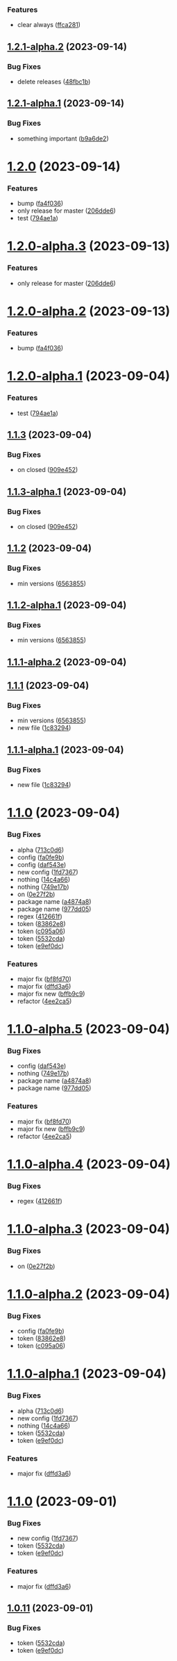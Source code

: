 ### Features

* clear always ([ffca281](https://github.com/MubashirAR/github-actions-alpha-releases-mubashir/commit/ffca2817121dc95631f4f8f3f84c28952772de7e))

## [1.2.1-alpha.2](https://github.com/MubashirAR/github-actions-alpha-releases-mubashir/compare/v1.2.1-alpha.1...v1.2.1-alpha.2) (2023-09-14)


### Bug Fixes

* delete releases ([48fbc1b](https://github.com/MubashirAR/github-actions-alpha-releases-mubashir/commit/48fbc1b12027ed2d440aa22cc2826c5889ee2d96))

## [1.2.1-alpha.1](https://github.com/MubashirAR/github-actions-alpha-releases-mubashir/compare/v1.2.0...v1.2.1-alpha.1) (2023-09-14)


### Bug Fixes

* something important ([b9a6de2](https://github.com/MubashirAR/github-actions-alpha-releases-mubashir/commit/b9a6de23941548482068355f099556f412b923f1))

# [1.2.0](https://github.com/MubashirAR/github-actions-alpha-releases-mubashir/compare/v1.1.3...v1.2.0) (2023-09-14)


### Features

* bump ([fa4f036](https://github.com/MubashirAR/github-actions-alpha-releases-mubashir/commit/fa4f0361a9d8f6aaa4b7420a3b00dbc92ab12636))
* only release for master ([206dde6](https://github.com/MubashirAR/github-actions-alpha-releases-mubashir/commit/206dde69b67e68dfff4c4a7aa658b28d1e331e02))
* test ([794ae1a](https://github.com/MubashirAR/github-actions-alpha-releases-mubashir/commit/794ae1ae536bba3e5cebb58af0c3e2b27b1a02ce))

# [1.2.0-alpha.3](https://github.com/MubashirAR/github-actions-alpha-releases-mubashir/compare/v1.2.0-alpha.2...v1.2.0-alpha.3) (2023-09-13)


### Features

* only release for master ([206dde6](https://github.com/MubashirAR/github-actions-alpha-releases-mubashir/commit/206dde69b67e68dfff4c4a7aa658b28d1e331e02))

# [1.2.0-alpha.2](https://github.com/MubashirAR/github-actions-alpha-releases-mubashir/compare/v1.2.0-alpha.1...v1.2.0-alpha.2) (2023-09-13)


### Features

* bump ([fa4f036](https://github.com/MubashirAR/github-actions-alpha-releases-mubashir/commit/fa4f0361a9d8f6aaa4b7420a3b00dbc92ab12636))

# [1.2.0-alpha.1](https://github.com/MubashirAR/github-actions-alpha-releases-mubashir/compare/v1.1.3-alpha.1...v1.2.0-alpha.1) (2023-09-04)


### Features

* test ([794ae1a](https://github.com/MubashirAR/github-actions-alpha-releases-mubashir/commit/794ae1ae536bba3e5cebb58af0c3e2b27b1a02ce))
## [1.1.3](https://github.com/MubashirAR/github-actions-alpha-releases-mubashir/compare/v1.1.2...v1.1.3) (2023-09-04)


### Bug Fixes

* on closed ([909e452](https://github.com/MubashirAR/github-actions-alpha-releases-mubashir/commit/909e45250a9794096cb92b77ff2fd7fc02df193a))

## [1.1.3-alpha.1](https://github.com/MubashirAR/github-actions-alpha-releases-mubashir/compare/v1.1.2...v1.1.3-alpha.1) (2023-09-04)


### Bug Fixes

* on closed ([909e452](https://github.com/MubashirAR/github-actions-alpha-releases-mubashir/commit/909e45250a9794096cb92b77ff2fd7fc02df193a))

## [1.1.2](https://github.com/MubashirAR/github-actions-alpha-releases-mubashir/compare/v1.1.1...v1.1.2) (2023-09-04)


### Bug Fixes

* min versions ([6563855](https://github.com/MubashirAR/github-actions-alpha-releases-mubashir/commit/6563855bacb1077345781caaf42cb87c82451868))

## [1.1.2-alpha.1](https://github.com/MubashirAR/github-actions-alpha-releases-mubashir/compare/v1.1.1...v1.1.2-alpha.1) (2023-09-04)


### Bug Fixes

* min versions ([6563855](https://github.com/MubashirAR/github-actions-alpha-releases-mubashir/commit/6563855bacb1077345781caaf42cb87c82451868))

## [1.1.1-alpha.2](https://github.com/MubashirAR/github-actions-alpha-releases-mubashir/compare/v1.1.1-alpha.1...v1.1.1-alpha.2) (2023-09-04)
## [1.1.1](https://github.com/MubashirAR/github-actions-alpha-releases-mubashir/compare/v1.1.0...v1.1.1) (2023-09-04)


### Bug Fixes

* min versions ([6563855](https://github.com/MubashirAR/github-actions-alpha-releases-mubashir/commit/6563855bacb1077345781caaf42cb87c82451868))
* new file ([1c83294](https://github.com/MubashirAR/github-actions-alpha-releases-mubashir/commit/1c8329420396bd3d4ab879d45c45e59b8cfd4c26))

## [1.1.1-alpha.1](https://github.com/MubashirAR/github-actions-alpha-releases-mubashir/compare/v1.1.0...v1.1.1-alpha.1) (2023-09-04)


### Bug Fixes

* new file ([1c83294](https://github.com/MubashirAR/github-actions-alpha-releases-mubashir/commit/1c8329420396bd3d4ab879d45c45e59b8cfd4c26))

# [1.1.0](https://github.com/MubashirAR/github-actions-alpha-releases-mubashir/compare/v1.0.10...v1.1.0) (2023-09-04)


### Bug Fixes

* alpha ([713c0d6](https://github.com/MubashirAR/github-actions-alpha-releases-mubashir/commit/713c0d68b0f28d9256128462526d7a7298c9ff19))
* config ([fa0fe9b](https://github.com/MubashirAR/github-actions-alpha-releases-mubashir/commit/fa0fe9bb6f80b527bf73b149778f77f18d1366f9))
* config ([daf543e](https://github.com/MubashirAR/github-actions-alpha-releases-mubashir/commit/daf543e20552a650a3c0b0c01f2aab9b15b93113))
* new config ([1fd7367](https://github.com/MubashirAR/github-actions-alpha-releases-mubashir/commit/1fd7367bcc6054deef06d3d961f68fc7e56497f8))
* nothing ([14c4a66](https://github.com/MubashirAR/github-actions-alpha-releases-mubashir/commit/14c4a66dcf86e17d40b57a89fa2713b46a3b099e))
* nothing ([749e17b](https://github.com/MubashirAR/github-actions-alpha-releases-mubashir/commit/749e17bea044fe60554d157b16991309386915e9))
* on ([0e27f2b](https://github.com/MubashirAR/github-actions-alpha-releases-mubashir/commit/0e27f2b66d6bb236eb04dc49868577f05b2be712))
* package name ([a4874a8](https://github.com/MubashirAR/github-actions-alpha-releases-mubashir/commit/a4874a89c00e9b40e0c7ecd2014d02ee95147bde))
* package name ([977dd05](https://github.com/MubashirAR/github-actions-alpha-releases-mubashir/commit/977dd05e407f718015a8535168d6269aca70b875))
* regex ([412661f](https://github.com/MubashirAR/github-actions-alpha-releases-mubashir/commit/412661fec6a8c59cb6d7c09f40cc246e48631ee3))
* token ([83862e8](https://github.com/MubashirAR/github-actions-alpha-releases-mubashir/commit/83862e803fb228b8ce9a3a1108a199a3d0556001))
* token ([c095a06](https://github.com/MubashirAR/github-actions-alpha-releases-mubashir/commit/c095a06ca7bf217751562d9a2f5acd181d94a613))
* token ([5532cda](https://github.com/MubashirAR/github-actions-alpha-releases-mubashir/commit/5532cda1dbb8520ede409a836efeb52f6b117fa1))
* token ([e9ef0dc](https://github.com/MubashirAR/github-actions-alpha-releases-mubashir/commit/e9ef0dca28d1ce026188e2ee0a9d436619d78968))


### Features

* major fix ([bf8fd70](https://github.com/MubashirAR/github-actions-alpha-releases-mubashir/commit/bf8fd70dd08ac7023a660393da5e19a92327a2fe))
* major fix ([dffd3a6](https://github.com/MubashirAR/github-actions-alpha-releases-mubashir/commit/dffd3a688f339a0860b49db6788e6388cca961fd))
* major fix new ([bffb9c9](https://github.com/MubashirAR/github-actions-alpha-releases-mubashir/commit/bffb9c9d4daa50546357015205ae649a46002c2a))
* refactor ([4ee2ca5](https://github.com/MubashirAR/github-actions-alpha-releases-mubashir/commit/4ee2ca5670ba03f7332fe843f260178bffc9857e))

# [1.1.0-alpha.5](https://github.com/MubashirAR/github-actions-alpha-releases-mubashir/compare/v1.1.0-alpha.4...v1.1.0-alpha.5) (2023-09-04)


### Bug Fixes

* config ([daf543e](https://github.com/MubashirAR/github-actions-alpha-releases-mubashir/commit/daf543e20552a650a3c0b0c01f2aab9b15b93113))
* nothing ([749e17b](https://github.com/MubashirAR/github-actions-alpha-releases-mubashir/commit/749e17bea044fe60554d157b16991309386915e9))
* package name ([a4874a8](https://github.com/MubashirAR/github-actions-alpha-releases-mubashir/commit/a4874a89c00e9b40e0c7ecd2014d02ee95147bde))
* package name ([977dd05](https://github.com/MubashirAR/github-actions-alpha-releases-mubashir/commit/977dd05e407f718015a8535168d6269aca70b875))


### Features

* major fix ([bf8fd70](https://github.com/MubashirAR/github-actions-alpha-releases-mubashir/commit/bf8fd70dd08ac7023a660393da5e19a92327a2fe))
* major fix new ([bffb9c9](https://github.com/MubashirAR/github-actions-alpha-releases-mubashir/commit/bffb9c9d4daa50546357015205ae649a46002c2a))
* refactor ([4ee2ca5](https://github.com/MubashirAR/github-actions-alpha-releases-mubashir/commit/4ee2ca5670ba03f7332fe843f260178bffc9857e))

# [1.1.0-alpha.4](https://github.com/MubashirAR/github-actions-alpha-releases-mubashir/compare/v1.1.0-alpha.3...v1.1.0-alpha.4) (2023-09-04)


### Bug Fixes

* regex ([412661f](https://github.com/MubashirAR/github-actions-alpha-releases-mubashir/commit/412661fec6a8c59cb6d7c09f40cc246e48631ee3))

# [1.1.0-alpha.3](https://github.com/MubashirAR/github-actions-alpha-releases-mubashir/compare/v1.1.0-alpha.2...v1.1.0-alpha.3) (2023-09-04)


### Bug Fixes

* on ([0e27f2b](https://github.com/MubashirAR/github-actions-alpha-releases-mubashir/commit/0e27f2b66d6bb236eb04dc49868577f05b2be712))

# [1.1.0-alpha.2](https://github.com/MubashirAR/github-actions-alpha-releases-mubashir/compare/v1.1.0-alpha.1...v1.1.0-alpha.2) (2023-09-04)


### Bug Fixes

* config ([fa0fe9b](https://github.com/MubashirAR/github-actions-alpha-releases-mubashir/commit/fa0fe9bb6f80b527bf73b149778f77f18d1366f9))
* token ([83862e8](https://github.com/MubashirAR/github-actions-alpha-releases-mubashir/commit/83862e803fb228b8ce9a3a1108a199a3d0556001))
* token ([c095a06](https://github.com/MubashirAR/github-actions-alpha-releases-mubashir/commit/c095a06ca7bf217751562d9a2f5acd181d94a613))

# [1.1.0-alpha.1](https://github.com/MubashirAR/github-actions-alpha-releases-mubashir/compare/v1.0.10...v1.1.0-alpha.1) (2023-09-04)


### Bug Fixes

* alpha ([713c0d6](https://github.com/MubashirAR/github-actions-alpha-releases-mubashir/commit/713c0d68b0f28d9256128462526d7a7298c9ff19))
* new config ([1fd7367](https://github.com/MubashirAR/github-actions-alpha-releases-mubashir/commit/1fd7367bcc6054deef06d3d961f68fc7e56497f8))
* nothing ([14c4a66](https://github.com/MubashirAR/github-actions-alpha-releases-mubashir/commit/14c4a66dcf86e17d40b57a89fa2713b46a3b099e))
* token ([5532cda](https://github.com/MubashirAR/github-actions-alpha-releases-mubashir/commit/5532cda1dbb8520ede409a836efeb52f6b117fa1))
* token ([e9ef0dc](https://github.com/MubashirAR/github-actions-alpha-releases-mubashir/commit/e9ef0dca28d1ce026188e2ee0a9d436619d78968))


### Features

* major fix ([dffd3a6](https://github.com/MubashirAR/github-actions-alpha-releases-mubashir/commit/dffd3a688f339a0860b49db6788e6388cca961fd))

# [1.1.0](https://github.com/MubashirAR/github-actions-alpha-releases-mubashir/compare/v1.0.10...v1.1.0) (2023-09-01)


### Bug Fixes

* new config ([1fd7367](https://github.com/MubashirAR/github-actions-alpha-releases-mubashir/commit/1fd7367bcc6054deef06d3d961f68fc7e56497f8))
* token ([5532cda](https://github.com/MubashirAR/github-actions-alpha-releases-mubashir/commit/5532cda1dbb8520ede409a836efeb52f6b117fa1))
* token ([e9ef0dc](https://github.com/MubashirAR/github-actions-alpha-releases-mubashir/commit/e9ef0dca28d1ce026188e2ee0a9d436619d78968))


### Features

* major fix ([dffd3a6](https://github.com/MubashirAR/github-actions-alpha-releases-mubashir/commit/dffd3a688f339a0860b49db6788e6388cca961fd))

## [1.0.11](https://github.com/MubashirAR/github-actions-alpha-releases-mubashir/compare/v1.0.10...v1.0.11) (2023-09-01)


### Bug Fixes

* token ([5532cda](https://github.com/MubashirAR/github-actions-alpha-releases-mubashir/commit/5532cda1dbb8520ede409a836efeb52f6b117fa1))
* token ([e9ef0dc](https://github.com/MubashirAR/github-actions-alpha-releases-mubashir/commit/e9ef0dca28d1ce026188e2ee0a9d436619d78968))
